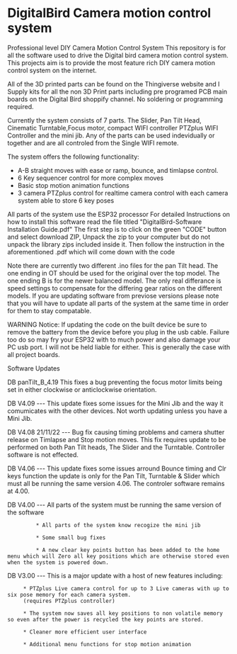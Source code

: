 # DigitalBird Camera motion control system
Professional level DIY Camera Motion Control System
This repository is for all the software used to drive the Digital bird camera motion control system.
This projects aim is to provide the most feature rich DIY camera motion control system on the internet.

All of the 3D printed parts can be found on the Thingiverse website and I Supply kits for all the non 3D Print parts
including pre programed PCB main boards on the Digital Bird shoppify channel. No soldering or programming required.

Currently the system consists of 7 parts. The Slider, Pan Tilt Head, Cinematic Turntable,Focus motor, compact WIFI controller
PTZplus WIFI Controller and the mini jib. Any of the parts can be used indevidually or together and are all controled from the Single WIFI remote.

The system offers the following functionality:
* A-B straight moves with ease or ramp, bounce, and timlapse control.
* 6 Key sequencer control for more complex moves
* Basic stop motion animation functions
* 3 camera PTZplus control for realtime camera control with each camera system able to store 6 key poses


All parts of the system use the ESP32 processor
For detailed Instructions on how to install this software read the file titled "DigitalBird-Software Installation Guide.pdf"
The first step is to click on the green "CODE" button and select download ZIP, Unpack the zip to your computer but do not unpack the library zips included inside it.
Then follow the instruction in the aforementioned .pdf which will come down with the code

Note there are currently two different .ino files for the pan Tilt head. The one ending in OT should be used for the original over the top model. The one ending B is for the newer balanced model. The only real differance is speed settings to compensate for the differing gear ratios on the different models.
If you are updating software from previose versions please note that you will have to update all parts of the system at the same time in order for them to stay compatable.

WARNING Notice:
If updating the code on the built device be sure to remove the battery from the device before you plug in the usb cable.
Failure too do so may fry your ESP32 with to much power and also damage your PC usb port.
I will not be held liable for either. This is generally the case with all project boards.

Software Updates 

DB panTilt_B_4.19   This fixes a bug preventing the focus motor limits being set in either clockwise or anticlockwise orientation.


DB V4.09 --- This update fixes some issues for the Mini Jib and the way it comumicates with the other devices. Not worth updating unless you have a Mini Jib.


DB V4.08 21/11/22 --- Bug fix causing timing problems and camera shutter release on Timlapse and Stop motion moves. This fix requires update to be performed on both Pan Tilt heads, The Slider and the Turntable. Controller software is not effected.



DB V4.06 --- This update fixes some issues arround Bounce timing and Clr keys function the update is only for the Pan Tilt, Turntable & Slider
              which must all be running the same version 4.06. The controler software remains at 4.00.
             


DB V4.00 --- All parts of the system must be running the same version of the software
             
             * All parts of the system know recogize the mini jib
             
             * Some small bug fixes
             
             * A new clear key points button has been added to the home menu which will Zero all key positions which are otherwise stored even when the system is powered down.

DB V3.00 ---  This is a major update with a host of new features including:
                                
         * PTZplus Live camera control for up to 3 Live cameras with up to six pose memory for each camera system.
         (requires PTZplus controller)
         
         * The system now saves all key positions to non volatile memory so even after the power is recycled the key points are stored.
         
         * Cleaner more efficient user interface
         
         * Additional menu functions for stop motion animation

                                  


